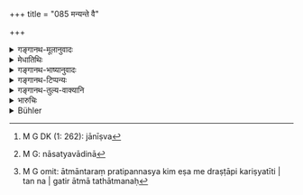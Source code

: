 +++
title = "085 मन्यन्ते वै"

+++

<details><summary>गङ्गानथ-मूलानुवादः</summary>

‘The sinners indeed think that “no one sees us”; but the gods see them, as also their own inner personality.’—(85)
</details>

<details><summary>मेधातिथिः</summary>

**न**शब्दो व्यवहितः । **पापकृतः** कूटादिकारिण एवं जानते । **न कश्चिद्** अस्मान् **पश्यतीति** । **इति**कारेण मन्यतेर् वाक्यार्थः कर्मेति प्रतिपाद्यते । **न** **नः** **कश्चित् पश्यतीत्य्** एष वाक्यार्थः । **तांस् तु देवा** वक्ष्यमाणाः **पश्यन्ति** । स्वस्यान्तरात्मा । तद् उक्तम् "आत्माइव ह्य् आत्मनः साक्षी" (म्ध् ८.८४) इति । 

- <u>ननु</u> कः पुनर् अयं पापचारी, तस्य च को ऽन्यो द्रष्टा । यावतात्मैव कर्ता शुभाशुभानां चान्तरपुरुषो द्रष्टेति । 

- <u>सत्यम्</u> । तस्यैव देवतात्वम् अध्यारोप्य भेदेन कर्मकर्तृव्यपदेशो ऽनृतनिवृत्त्यर्थः । देवतारूपं त्वं जानीषे[^३०३] । तात्त्विकम् आत्मीयम् आन्तरं रूपं शारीरम्, तथा बाह्यम् अनात्मीयम् असारम्, एतदुपभोगार्थं मा दुष्कृतं कार्षीर् इति प्रोत्साह्यते । अतो "मावमंस्थाः स्वम् आत्मानम्" मावज्ञासीर् "नृणां साक्षिणम् अनुत्तमम्" (म्ध् ८.८४) । अन्यो हि साक्षी अस्मिन्न् एव लोके, अयं तु मृतस्यापि साक्ष्यं ददाति । तस्माद् एतस्माद् भेतव्यम् । असत्यवादी[^३०४] कदाचिन् मन्यते- "आत्मान्तरं प्रतिपन्नस्य किम् एष मे द्रष्टापि करिष्यति" इति । तन् न । "गतिर् आत्मा तथात्मनः"[^३०५] (म्ध् ८.८४) । आत्मानम् अन्तरेणान्या गतिर् नास्ति । न हि द्वाव् आत्मानाव् एकस्य भवतः । 


[^३०५]:
     M G omit: ātmāntaraṃ pratipannasya kim eṣa me draṣṭāpi kariṣyatīti | tan na | gatir ātmā tathātmanaḥ


[^३०४]:
     M G: nāsatyavādinā


[^३०३]:
     M G DK (1: 262): jānīṣva

- <u>अन्ये</u> तु मन्यन्ते परमात्मा साक्षी संसार्यात्मानो नियोज्या इति भेदः ॥ ८.८५ ॥

_के पुनस् ते देवा रहस्य् अपि प्रच्छन्नं पापम् आचरन्तं ये पश्यन्ति, अत आह ।_
</details>

<details><summary>गङ्गानथ-भाष्यानुवादः</summary>

The particle ‘*na*’ is misplaced.

‘*Sinners*’—perjurors and others—‘*think*’—feel—that ‘*no one sees us*’;—the particle ‘*iti*’ shows that the whole clause is the object (of the verb ‘think’);—the construction of the clause being ‘*na naḥ kaścit paśyati*.’

‘*The gods*’—named in the next verse—‘*see them*’; as also their own sinner soul. This is what is meant by the assertion that ‘the soul is the soul’s witness.’

“But who is it that commits the sin? And who apart from him is the one that *sees*? In fact it is the soul itself that does all that is good or evil, and certainly there is no other ‘inner personality’ that sees it.”

True; but the same soul has been represented as a ‘god,’ and as such spoken of as the doer of the act (of *seeing*); and this has been done for the purpose of preventing the man from telling a lie, the sense of the exhortation thus is—

‘You know that the real nature of your true personality is *divine*, which is within the body, while your exterior body is not your soul;—hence, for the nourishing of this latter, do not commit a single act;—hence too *do not disregard or despise your soul, the best witness of man*. Other witnesses give evidence only in this world, while the soul hears evidence even after death; hence one should be afraid of such a witness.’

The liar may be led to think—‘when I am born again with another soul, what will my present soul, which is the seer, be able to do to me?’ But this is not so; since ‘*the soul is the soul’s refuge*’ (verse 84). Apart from his soul, there is no refuge for man; and there are not two souls for a single man.

Others hold that the difference is that the soul spoken of as the ‘*witness*’ is the supreme one, while the souls born in the persons of the world are those that are under his sway.—(85)
</details>

<details><summary>गङ्गानथ-टिप्पन्यः</summary>

This verse is quoted in *Smṛticandrikā* (Vyavahāra, p. 199);—in
*Kṛtyakalpataru* (33b),—and in *Vīramitrodaya* (Vyavahāra, p. 53b).
</details>

<details><summary>गङ्गानथ-तुल्य-वाक्यानि</summary>

**(verses 8.79-86)  
**

See Comparative notes for [Verse
8.79](http://www.wisdomlib.org/hinduism/book/manusmriti-with-the-commentary-of-medhatithi/d/doc200984.html#comparative-notes "English translation of verse").
</details>

<details><summary>भारुचिः</summary>

> **आत्माइव ह्य् आत्मनः साक्षी गतिर् आत्मा तथात्मनः ।**

एतस्मात् कारणात् —

> **मावमंस्थाः स्वम् आत्मानं नृणां साक्षिणम् उत्तमम् ॥ ८.८४ ॥**  
> **मन्यते वै पापकृतो न कश्चित् पश्यतीति नः ।**

इह प्रकरणाद् अनृताभिधायिनः पापकृत इत्य् उच्यन्ते । सामर्थ्यात् तु सर्वस्य व्यतिक्रमकारिण इदं ग्रहणम् —

> **तांश् च देवाः प्रपश्यन्ति स्वश् चैवान्तरपूरुषः  ॥ ८.८५ ॥**
</details>

<details><summary>Bühler</summary>

085	'The wicked, indeed, say in their hearts, "Nobody sees us;" but the gods distinctly see them and the male within their own breasts.
</details>
